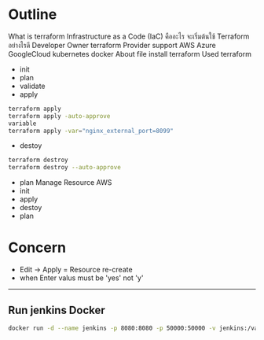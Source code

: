 # Outline #
What is terraform
Infrastructure as a Code (IaC) คืออะไร
จะเริ่มต้นใช้ Terraform อย่างไรดี
Developer Owner terraform
Provider support AWS Azure GoogleCloud kubernetes docker
About file
install terraform
Used terraform
- init
- plan
- validate
- apply
```sh
terraform apply
terraform apply -auto-approve
variable
terraform apply -var="nginx_external_port=8099"
```
- destoy
```sh
terraform destroy
terraform destroy --auto-approve
```
- plan
Manage Resource AWS
- init
- apply
- destoy
- plan

# Concern #
- Edit -> Apply = Resource re-create
- when Enter valus must be 'yes' not 'y'

---

## Run jenkins Docker ##

```sh
docker run -d --name jenkins -p 8080:8080 -p 50000:50000 -v jenkins:/var/jenkins_home jenkins/jenkins
```